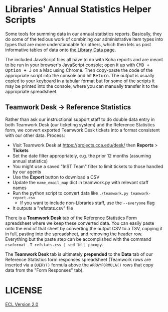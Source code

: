 # Libraries' Annual Statistics Helper Scripts

Some tools for summing data in our annual statistics reports. Basically, they do some of the tedious work of combining our administrative item types into types that are more understandable for others, which then lets us post informative tables of data onto [the Library Data page](https://libraries.cca.edu/about-us/about-us/library-data/).

The included JavaScript files all have to do with Koha reports and are meant to be run in your browser's JavaScript console; open it up with <kbd>CMD + Option + J</kbd> on a Mac using Chrome. Then copy-paste the code of the appropriate script into the console and hit <kbd>Return</kbd>. The output is usually copied to your keyboard in a tabular format but for some of the scripts it may be printed into the console, where you can manually transfer it to the appropriate spreadsheet.

## Teamwork Desk -> Reference Statistics

Rather than ask our instructional support staff to do double data entry in both Teamwork Desk (our ticketing system) and the Reference Statistics form, we convert exported Teamwork Desk tickets into a format consistent with our other data. Process:

- Visit Teamwork Desk at https://projects.cca.edu/desk/ then **Reports** > **Tickets**
- Set the date filter appropriately, e.g. the prior 12 months (assuming annual statistics)
- You might use a saved "InST Team" filter to limit tickets to those handled by our agents
- Use the **Export** button to download a CSV
- Update the `name_email_map` dict in teamwork.py with relevant staff names
- Run the python script to convert data like `./teamwork.py teamwork-report.csv`
  + If you want to include non-Libraries staff, use the `--everyone` flag
- It outputs a "refstats.csv" file

There is a **Teamwork Desk** tab of the Reference Statistics Form spreadsheet where we keep these converted data. You can easily paste onto the end of that sheet by converting the output CSV to a TSV, copying it in full, pasting into the spreadsheet, and removing the header row. Everything but the paste step can be accomplished with the command `csvformat -T refstats.csv | sed 1d | pbcopy`.

The **Teamwork Desk** tab is ultimately **prepended** to the **Data** tab of our Reference Statistics form responses spreadsheet (Teamwork rows are inserted via a `QUERY()` formula above the `ARRAYFORMULA()` rows that copy data from the "Form Responses" tab).

# LICENSE

[ECL Version 2.0](https://opensource.org/licenses/ECL-2.0)
